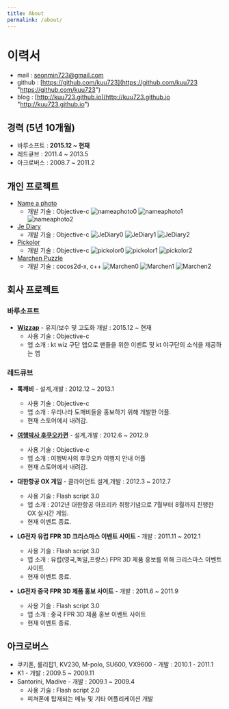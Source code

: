 ```yaml
---
title: About
permalink: /about/
---
```


# 이력서
* mail : seonmin723@gmail.com
* github : [https://github.com/kuu723](https://github.com/kuu723 "https://github.com/kuu723")
* blog : [http://kuu723.github.io](http://kuu723.github.io "http://kuu723.github.io")

## 경력 (5년 10개월)
* 바루소프트 : __2015.12 ~ 현재__
* 레드큐브 : 2011.4 ~ 2013.5
* 아크로버스 : 2008.7 ~ 2011.2

## 개인 프로젝트
* [Name a photo][1]
	- 개발 기술 : Objective-c
	![nameaphoto0](https://raw.githubusercontent.com/kuu723/kuu723.github.io/master/images/about/hello/nameaphoto_0.PNG)    ![nameaphoto1](https://raw.githubusercontent.com/kuu723/kuu723.github.io/master/images/about/hello/nameaphoto_1.PNG)	![nameaphoto2](https://raw.githubusercontent.com/kuu723/kuu723.github.io/master/images/about/hello/nameaphoto_2.PNG)
* [Je Diary][3]
	- 개발 기술 : Objective-c
	![JeDiary0](https://raw.githubusercontent.com/kuu723/kuu723.github.io/master/images/about/hello/JeDiary_0.png)    ![JeDiary1](https://raw.githubusercontent.com/kuu723/kuu723.github.io/master/images/about/hello/JeDiary_1.png)	![JeDiary2](https://raw.githubusercontent.com/kuu723/kuu723.github.io/master/images/about/hello/JeDiary_2.png)
* [Pickolor][4]
	- 개발 기술 : Objective-c
![pickolor0](https://raw.githubusercontent.com/kuu723/kuu723.github.io/master/images/about/hello/picolor_0.jpeg)    ![pickolor1](https://raw.githubusercontent.com/kuu723/kuu723.github.io/master/images/about/hello/picolor_1.jpeg)	![pickolor2](https://raw.githubusercontent.com/kuu723/kuu723.github.io/master/images/about/hello/picolor_2.jpeg)
* [Marchen Puzzle][2]
	- 개발 기술 : cocos2d-x, c++
![Marchen0](https://raw.githubusercontent.com/kuu723/kuu723.github.io/master/images/about/hello/marchen_0.PNG)    ![Marchen1](https://raw.githubusercontent.com/kuu723/kuu723.github.io/master/images/about/hello/marchen_1.PNG)	![Marchen2](https://raw.githubusercontent.com/kuu723/kuu723.github.io/master/images/about/hello/marchen_2.PNG)


[1]: https://itunes.apple.com/kr/app/name-a-photo/id553518669?mt=8 "Name a photo"
[2]: https://itunes.apple.com/kr/app/marchen-puzzle/id886107568?mt=8 "Marchen Puzzle"
[3]: https://itunes.apple.com/kr/app/je-diary/id1038888108?mt=8 "Je Diary"
[4]: https://itunes.apple.com/kr/app/pickolor/id1101625575?mt=8 "Pickolor"

## 회사 프로젝트

### 바루소프트
* __[Wizzap][5]__ - 유지/보수 및 고도화 개발 : 2015.12 ~ 현재
	- 사용 기술 : Objective-c
	- 앱 소개 : kt wiz 구단 앱으로 팬들을 위한 이벤트 및 kt 야구단의 소식을 제공하는 앱
 

### 레드큐브
* __톡깨비__ - 설계,개발 : 2012.12 ~ 2013.1
	- 사용 기술 : Objective-c
	- 앱 소개 : 우리나라 도깨비들을 홍보하기 위해 개발한 어플.
	- 현재 스토어에서 내려감.

* __[여행박사 후쿠오카편][6]__ - 설계,개발 : 2012.6 ~ 2012.9
	- 사용 기술 : Objective-c
	- 앱 소개 : 여행박사의 후쿠오카 여행지 안내 어플
	- 현재 스토어에서 내려감.

* __대한항공 OX 게임__ - 클라이언트 설계,개발 : 2012.3 ~ 2012.7
	- 사용 기술 : Flash script 3.0
	- 앱 소개 : 2012년 대한항공 아프리카 취항기념으로 7월부터 8월까지 진행한 OX 실시간 게임.
	- 현재 이벤트 종료.

* __LG전자 유럽 FPR 3D 크리스마스 이벤트 사이트__ - 개발 : 2011.11 ~ 2012.1
	- 사용 기술 : Flash script 3.0
	- 앱 소개 : 유럽(영국,독일,프랑스) FPR 3D 제품 홍보를 위해 크리스마스 이벤트 사이트
	- 현재 이벤트 종료.

* __LG전자 중국 FPR 3D 제품 홍보 사이트__ - 개발 : 2011.6 ~ 2011.9
	- 사용 기술 : Flash script 3.0
	- 앱 소개 : 중국 FPR 3D 제품 홍보 이벤트 사이트
	- 현재 이벤트 종료.


[5]: https://itunes.apple.com/kr/app/wizzap/id975125575?mt=8 "wizzap"
[6]: https://itunes.apple.com/kr/app/yeohaengbagsa-hukuoka/id552870154?mt=8 "여행박사 후쿠오카편"

## 아크로버스
* 쿠키폰, 롤리팝1, KV230, M-polo, SU600, VX9600 - 개발 : 2010.1 - 2011.1
* K1 - 개발 : 2009.5 ~ 2009.11
* Santorini, Madive - 개발 : 2009.1 ~ 2009.4
	- 사용 기술 : Flash script 2.0
	- 피쳐폰에 탑재되는 메뉴 및 기타 어플리케이션 개발